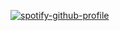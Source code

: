 [![spotify-github-profile](https://spotify-github-profile.vercel.app/api/view?uid=httb8qsatux2k0228ilt693b9&cover_image=true&theme=default&bar_color=6600ff&bar_color_cover=false)](https://github.com/kittinan/spotify-github-profile)
